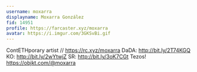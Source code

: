 ```yaml
---
username: moxarra
displayname: Moxarra González
fid: 14951
profile: https://farcaster.xyz/moxarra
avatar: https://i.imgur.com/3GKSvBi.gif
---
```


ContETHporary artist // https://rc.xyz/moxarra
DaDA: http://bit.ly/2T74KGQ
KO: http://bit.ly/2wYtwjZ
SR: http://bit.ly/3oK7CGt
Tezos! https://objkt.com/@moxarra

